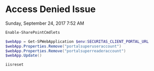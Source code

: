 ﻿# Access Denied Issue

Sunday, September 24, 2017
7:52 AM

```PowerShell
Enable-SharePointCmdlets

$webApp = Get-SPWebApplication $env:SECURITAS_CLIENT_PORTAL_URL
$webApp.Properties.Remove("portalsuperuseraccount")
$webApp.Properties.Remove("portalsuperreaderaccount")
$webApp.Update()

iisreset
```

